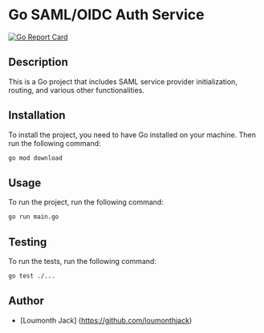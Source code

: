 # Go SAML/OIDC Auth Service
[![Go Report Card](https://goreportcard.com/badge/github.com/loumonthjack/go-auth-system)](https://goreportcard.com/report/github.com/loumonthjack/go-auth-system)

## Description
This is a Go project that includes SAML service provider initialization, routing, and various other functionalities.

## Installation
To install the project, you need to have Go installed on your machine. Then run the following command:

```sh
go mod download
```

## Usage
To run the project, run the following command:

```sh
go run main.go
```

## Testing
To run the tests, run the following command:

```sh
go test ./...
```

## Author
- [Loumonth Jack] (https://github.com/loumonthjack)
